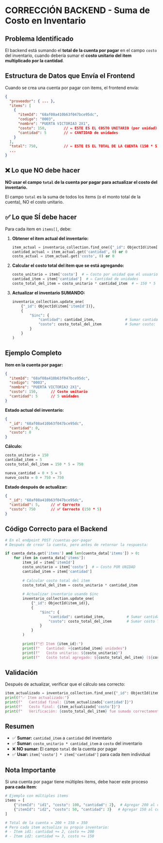 # CORRECCIÓN BACKEND - Suma de Costo en Inventario

## Problema Identificado

El backend está sumando el **total de la cuenta por pagar** en el campo `costo` del inventario, cuando debería sumar el **costo unitario del item multiplicado por la cantidad**.

## Estructura de Datos que Envía el Frontend

Cuando se crea una cuenta por pagar con items, el frontend envía:

```json
{
  "proveedor": { ... },
  "items": [
    {
      "itemId": "68af08a410b63f047bce95dc",
      "codigo": "0003",
      "nombre": "PUERTA VICTORIA3 2X1",
      "costo": 150,        // ← ESTE ES EL COSTO UNITARIO (por unidad)
      "cantidad": 5        // ← CANTIDAD de unidades
    }
  ],
  "total": 750,            // ← ESTE ES EL TOTAL DE LA CUENTA (150 * 5)
  ...
}
```

## ❌ Lo que NO debe hacer

**NO usar el campo `total` de la cuenta por pagar para actualizar el costo del inventario.**

El campo `total` es la suma de todos los items (o el monto total de la cuenta), NO el costo unitario.

## ✅ Lo que SÍ debe hacer

Para cada item en `items[]`, debe:

1. **Obtener el item actual del inventario:**
   ```python
   item_actual = inventario_collection.find_one({"_id": ObjectId(item['itemId'])})
   cantidad_actual = item_actual.get('cantidad', 0) or 0
   costo_actual = item_actual.get('costo', 0) or 0
   ```

2. **Calcular el costo total del item que se está agregando:**
   ```python
   costo_unitario = item['costo']  # ← Costo por unidad que el usuario ingresó
   cantidad_item = item['cantidad']  # ← Cantidad de unidades
   costo_total_del_item = costo_unitario * cantidad_item  # ← 150 * 5 = 750
   ```

3. **Actualizar el inventario SUMANDO:**
   ```python
   inventario_collection.update_one(
       {"_id": ObjectId(item['itemId'])},
       {
           "$inc": {
               "cantidad": cantidad_item,              # Sumar cantidad: 0 + 5 = 5
               "costo": costo_total_del_item           # Sumar costo: 0 + 750 = 750
           }
       }
   )
   ```

## Ejemplo Completo

**Item en la cuenta por pagar:**
```json
{
  "itemId": "68af08a410b63f047bce95dc",
  "codigo": "0003",
  "nombre": "PUERTA VICTORIA3 2X1",
  "costo": 150,      // Costo unitario
  "cantidad": 5      // 5 unidades
}
```

**Estado actual del inventario:**
```json
{
  "_id": "68af08a410b63f047bce95dc",
  "cantidad": 0,
  "costo": 0
}
```

**Cálculo:**
```python
costo_unitario = 150
cantidad_item = 5
costo_total_del_item = 150 * 5 = 750

nueva_cantidad = 0 + 5 = 5
nuevo_costo = 0 + 750 = 750
```

**Estado después de actualizar:**
```json
{
  "_id": "68af08a410b63f047bce95dc",
  "cantidad": 5,     // ✅ Correcto
  "costo": 750       // ✅ Correcto (150 * 5)
}
```

## Código Correcto para el Backend

```python
# En el endpoint POST /cuentas-por-pagar
# Después de crear la cuenta, pero antes de retornar la respuesta:

if cuenta_data.get('items') and len(cuenta_data['items']) > 0:
    for item in cuenta_data['items']:
        item_id = item['itemId']
        costo_unitario = item['costo']  # ← Costo POR UNIDAD
        cantidad_item = item['cantidad']
        
        # Calcular costo total del item
        costo_total_del_item = costo_unitario * cantidad_item
        
        # Actualizar inventario usando $inc
        inventario_collection.update_one(
            {"_id": ObjectId(item_id)},
            {
                "$inc": {
                    "cantidad": cantidad_item,          # Sumar cantidad
                    "costo": costo_total_del_item       # Sumar costo TOTAL del item (unitario * cantidad)
                }
            }
        )
        
        print(f"📦 Item {item_id}:")
        print(f"   Cantidad: +{cantidad_item} unidades")
        print(f"   Costo unitario: ${costo_unitario}")
        print(f"   Costo total agregado: ${costo_total_del_item} (${costo_unitario} * {cantidad_item})")
```

## Validación

Después de actualizar, verificar que el cálculo sea correcto:

```python
item_actualizado = inventario_collection.find_one({"_id": ObjectId(item_id)})
print(f"✅ Item actualizado:")
print(f"   Cantidad final: {item_actualizado['cantidad']}")
print(f"   Costo final: {item_actualizado['costo']}")
print(f"   Verificación: {costo_total_del_item} fue sumado correctamente")
```

## Resumen

- ✅ **Sumar:** `cantidad_item` a `cantidad` del inventario
- ✅ **Sumar:** `costo_unitario * cantidad_item` a `costo` del inventario
- ❌ **NO sumar:** El campo `total` de la cuenta por pagar
- ✅ **Usar:** `item['costo'] * item['cantidad']` para cada item individual

## Nota Importante

Si una cuenta por pagar tiene múltiples items, debe hacer este proceso **para cada item**:

```python
# Ejemplo con múltiples items
items = [
    {"itemId": "id1", "costo": 100, "cantidad": 2},  # Agregar 200 al costo
    {"itemId": "id2", "costo": 50, "cantidad": 3}   # Agregar 150 al costo
]

# Total de la cuenta = 200 + 150 = 350
# Pero cada item actualiza su propio inventario:
# - Item id1: cantidad += 2, costo += 200
# - Item id2: cantidad += 3, costo += 150
```

